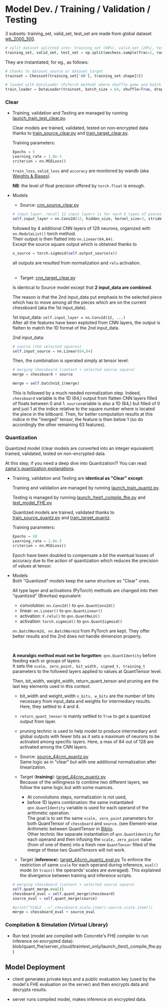 # Model Dev. / Training / Validation / Testing

3 subsets: training_set, valid_set, test_set are made from global dataset [wb_2000_300](../server_cloud/data/wb_2000_300.csv).<br>
```python
# split dataset splitted into: training_set (80%), valid_set (20%), test_set (20%)
training_set, valid_set, test_set = np.split(wechess.sample(frac=1, random_state=42), [int(.6*len(wechess)), int(.8*len(wechess))])
```
They are instantiated, for eg., as follows:
```python
# thanks to dataset_source or dataset_target
trainset = Chessset(training_set['AN'], training_set.shape[0])

# loaded with Dataloader (PyTorch method) where shuffle game and batch size parameters are specified.
train_loader = DataLoader(trainset, batch_size = 64, shuffle=True, drop_last=True)
```

### **Clear**

*   Training, validation and Testing are managed by running [launch_train_test_clear.py](../server_cloud/traintest_only/launch_train_test_clear.py).<br>

    Clear models are trained, validated, tested on non-encrypted data thanks to [train_source_clear.py](../server_cloud/traintest_only/train_source_clear.py) and [train_target_clear.py](../server_cloud/traintest_only/train_target_clear.py).<br>

    Training parameters:<br>
    ```python
    Epochs = 5
    Learning_rate = 1.0e-3
    criterion = nn.MSELoss()
    ```

    ```train_loss```, ```valid_loss``` and ```accuracy``` are monitored by wandb (aka [Weights & Biases](https://wandb.ai/site)).<br>

    **NB**: the level of float precision offered by ```torch.float``` is enough.<br>


*   Models

    *   Source: [cnn_source_clear.py](../server_cloud/model_src/clear/cnn_source_clear.py)
    ```python
    # input_layer, recall 12 input layers is for each 6 types of pieces for each color (2). The output layers is settled at 128 neurons.
    self.input_layer = nn.Conv2d(12, hidden_size, kernel_size=3, stride=1, padding=1)
    ```
    followed by 4 additional CNN layers of 128 neurons, organized with ```nn.ModuleList()``` torch method. <br>
    Their output is then flatted into ```nn.Linear(64,64)```.
    <br>
    Except the source square output which is obtained thanks to
    ```python
    x_source = torch.sigmoid(self.output_source(x))
    ```
    all outputs are resulted from normalization and ```relu``` activation.
    
    <br>

    *   Target: [cnn_target_clear.py](../server_cloud/model_src/clear/cnn_target_clear.py)<br>
       
    Is identical to Source model except that **2 input_data are combined**.<br>
    
    The reason is that the 2nd input_data put emphasis to the selected piece which has to move among all the pieces which are on the current chessboard (aka the 1st input_data).<br>

    1st input_data: ```self.input_layer = nn.Conv2d(12, ...)```<br>
    After all the features have been exploited from CNN layers, the output is flatten to match the 1D format of the 2nd input_data.<br>

    2nd input_data:

    ```python
    # source (the selected squares)
    self.input_source = nn.Linear(64,64)
    ```

    Then, the combination is operated simply at tensor level:

    ```python
    # merging chessboard (context + selected source square)
    merge = chessboard + source

    merge = self.batchn1d_1(merge)
    ```

    This is followed by a much needed normalization step. Indeed, ```chessboard``` variable is the 1D (64,) output from flatten CNN layers filled of floats between 0 and 1. ```source```variable is also a 1D (64,) but filled of 0 and just 1 at the indice relative to the square number where is located the piece in the bitboard. Then, for better computation results at this indice in the "merged" tensor, the feature is then below 1 (so do accordingly the other remaining 63 features).


### **Quantization**

Quantized model (clear models are converted into an integer equivalent) trained, validated, tested on non-encrypted data.<br>

At this step, if you need a deep dive into Quantization?! You can read [zama's quantization explanations](https://docs.zama.ai/concrete-ml/advanced-topics/quantization).<br>

*   Training, validation and Testing are **identical as "Clear" except**:<br>

    Training and validation are managed by running [launch_train_quantz.py](../server_cloud/traintest_only/launch_train_quantz.py).<br>

    Testing is managed by running [launch_(test)_compile_fhe.py](../server_cloud/traintest_only/launch_(test)_compile_fhe.py) and [test_model_FHE.py](../server_cloud/traintest_only/test_model_FHE.py)<br>

    Quantized models are trained, validated thanks to [train_source_quantz.py](../server_cloud/traintest_only/train_source_quantz.py) and [train_target_quantz](../server_cloud/traintest_only/train_target_quantz.py).<br>

    Training parameters:<br>
    ```python
    Epochs = 10
    Learning_rate = 1.0e-3
    criterion = nn.MSELoss()
    ```
    Epoch have been doubled to compensate a bit the eventual losses of accuracy due to the action of quantization which reduces the precision of values at tensor.<br>


*   Models<br>
    Both "Quantized" models keep the same structure as "Clear" ones.<br>
    
    All type layer and activations (PyTorch) methods are changed into their "quantized" (Brevitas) equivalent:<br>
        
    -  convolution: ```nn.Conv2d()``` to ```qnn.QuantConv2d()```
    -  linear: ```nn.Linear()``` to ```qnn.QuantLinear()```
    -  activation: ```F.relu()``` to ```qnn.QuantReLU()```
    -  activation: ```torch.sigmoid()``` to ```qnn.QuantSigmoid()```
    
    ```nn.BatchNorm2d, nn.BatchNorm1d``` from PyTorch are kept. They offer better results and the 2nd does not handle dimension properly.

    <br>

    **A neuralgic method must not be forgotten**: ```qnn.QuantIdentity``` before feeding each or groups of layers.<br>
    It sets the ```scale, zero_point, bit_width, signed_t, training_t``` parameters to the followed layers applied to values at QuantTensor level.<br>

    Then, bit_width, weight_width, return_quant_tensor and pruning are the last key elements used in this context.<br>
    - bit_width and weight_width ```n_bits, w_bits``` are the number of bits necessary from input_data and weights for intermediary results. Here, they settled to 4 and 4.
    - ```return_quant_tensor``` is mainly settled to ```True``` to get a quantized output from layer.
    - pruning technic is used to help model to produce intermediary and global outputs with fewer bits as it sets a maximum of neurons to be activated among specific layers. Here, a max of 84 out of 128 are activated among the CNN layers.
    
    - Source: [source_44cnn_quantz.py](../server_cloud/model_src/quantz/source_44cnn_quantz.py)<br>
    Same logic as in "clear" but with one additional normalization after linearization.<br>

    - Target (**training**): [target_44cnn_quantz.py](../server_cloud/model_src/quantz/target_44cnn_quantz.py)<br>
    Because of the willingness to combine two different layers, we follow the same logic but with some nuances.<br>

        - At convolutions steps, normalization is not used,
        - before 1D layers combination: the same instantiated ```qnn.QuantIdentity``` variable is used for each operand of the arithmetic operation.<br>
        The goal is to set the same ```scale, zero_point``` parameters for both QuantTensor of ```chessboard``` and ```source```. (see Element-wise Arithmetic between QuantTensor in [Biblio](Biblio.md).<br>
        Other technic like separate instantiation of ```qnn.QuantIdentity``` for each operand and then infusing the ```scale, zero_point``` value (from of one of them) into a fresh new ```QuantTensor``` filled of the merge of these two QuantTensors will not work.


    - Target (**inference**): [target_44cnn_quantz_eval.py](../server_cloud/model_src/quantz/target_44cnn_quantz_eval.py)
    To enforce the restriction of same ```scale``` for each operand during inference, ```eval()``` mode (in ```train()``` the operands’ scales are averaged). This explained the divergence between training and inference scripts.<br>
    
    ```python
    # merging chessboard (context + selected source square)
    self.quant_merge.eval()
    chessboard_eval = self.quant_merge(chessboard)
    source_eval = self.quant_merge(source)

    #print("SCALE -->",chessboard.scale.item()-source.scale.item())
    merge = chessboard_eval + source_eval
    ``````



### **Compilation & Simulation** (Virtual Library)

*   Run test (model are compiled with Concrete's FHE compiler to run inference on encrypted data): blob/quant_fhe/server_cloud/traintest_only/launch_(test)_compile_fhe.py)

## Model Deployment

*   client generates private keys and a public evaluation key (used by the model's FHE evaluation on the server) and then encrypts data and decrypts results.

*   server runs compiled model, makes inference on encrypted data.

<br/>